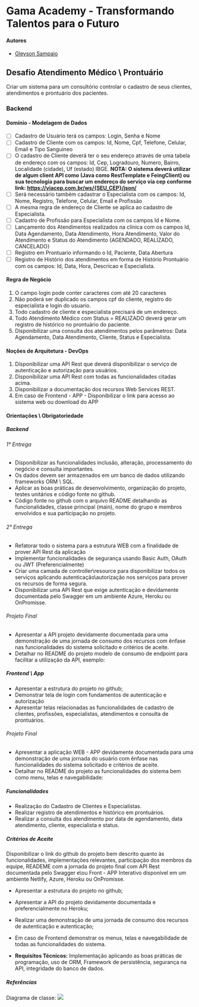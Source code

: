 # Gama Academy - Transformando Talentos para o Futuro

#### Autores
- [Gleyson Sampaio](https://github.com/gleyson-gama)

## Desafio Atendimento Médico \ Prontuário
Criar um sistema para um consultório controlar o cadastro de seus clientes, atendimentos e prontuário dos pacientes.
### Backend

#### Domínio - Modelagem de Dados

- [ ] Cadastro de Usuário terá os campos: Login, Senha e Nome
- [ ] Cadastro de Cliente com os campos: Id, Nome, Cpf, Telefone, Celular, Email e Tipo Sanguineo
- [ ] O cadastro de Cliente deverá ter o seu endereço através de uma tabela de endereço com os campos: Id, Cep, Logradouro, Numero, Bairro, Localidade (cidade), Uf (estado) IBGE.
**NOTA: O sistema deverá utilizar de algum client API como (Java como RestTemplate e FeingClient) ou sua tecnologia para buscar um endereço do serviço via cep conforme link: https://viacep.com.br/ws/{SEU_CEP}/json/** 
- [ ] Será necessário também cadastrar o Especialista com os campos: Id, Nome, Registro, Telefone, Celular, Email e Profissão
- [ ] A mesma regra de endereço de Cliente se aplica ao cadastro de Especialista.
- [ ] Cadastro de Profissão para Especialista com os campos Id e Nome.
- [ ] Lançamento dos Atendimentos realizados na clínica com os campos Id, Data Agendamento, Data Atendimento, Hora Atendimento, Valor do Atendimento e Status do Atendimento {AGENDADO, REALIZADO, CANCELADO}
- [ ] Registro em Prontuario informando o Id, Paciente, Data Abertura
- [ ] Registro de Histório dos atendimentos em forma de Histório Prontuário com os campos: Id, Data, Hora, Descricao e Especialista.
#### Regra de Negócio

1. O campo login pode conter caracteres com até 20 caracteres
1. Não poderá ser duplicado os campos cpf do cliente, registro do especialista e login do usuario.
1. Todo cadastro de cliente e especialista precisará de um endereço.
1. Todo Atendimento Médico com Status = REALIZADO deverá gerar um registro de histórico no prontuário do paciente.
1. Disponibilizar uma consulta dos atendimentos pelos parâmetros: Data Agendamento, Data Atendimento, Cliente, Status e Especialista. 

#### Noções de Arquitetura - DevOps

1. Disponibilizar uma API Rest que deverá disponibilizar o serviço de autenticação e autorização para usuários.
1. Disponibilizar uma API Rest com todas as funcionalidades citadas acima.
1. Disponibilizar a documentação dos recursos Web Services REST.
1. Em caso de Frontend - APP - Disponibilizar o link para acesso ao sistema web ou download do APP

#### Orientações \ Obrigatoriedade

##### Backend

###### 1° Entrega

- Disponibilizar as funcionalidades inclusão, alteração, processamento do negócio e consulta importantes.
- Os dados devem ser armazenados em um banco de dados utilizando frameworks ORM \ SQL.
- Aplicar as boas práticas de desenvolvimento, organização do projeto, testes unitários e código fonte no github.
- Código fonte no github com o arquivo README detalhando as funcionalidades, classe principal (main), nome do grupo e membros envolvidos e sua participação no projeto.

###### 2° Entrega

- Refatorar todo o sistema para a estrutura WEB com a finalidade de prover API Rest da aplicação
- Implementar funcionalidades de segurança usando Basic Auth, OAuth ou JWT (Preferencialmente)
- Criar uma camada de controller\resource para disponibilizar todos os serviços aplicando autenticação\autorização nos serviços para prover os recursos de forma segura. 
- Disponibilizar uma API Rest que exige autenticação e devidamente documentada pelo Swagger em um ambiente Azure, Heroku ou OnPromisse.

###### Projeto Final
- Apresentar a API projeto  devidamente documentada para uma demonstração de uma jornada de consumo dos recursos com ênfase nas funcionalidades do sistema solicitado e critérios de aceite.
- Detalhar no README do projeto modelo de consumo de endpoint para facilitar a utilização da API, exemplo:

##### Frontend \ App

- Apresentar a estrutura do projeto no github;
- Demonstrar tela de login com fundamentos de autenticação e autorização
- Apresentar telas relacionadas as funcionalidades de cadastro de clientes, profissões, especialistas, atendimentos e consulta de prontuários.

###### Projeto Final
- Apresentar a aplicação WEB - APP devidamente documentada para uma demonstração de uma jornada do usuário com ênfase nas funcionalidades do sistema solicitado e critérios de aceite.
- Detalhar no README do projeto as funcionalidades do sistema bem como menu, telas e navegabilidade:

##### Funcionalidades

- Realização do Cadastro de Clientes e Especialistas.
- Realizar registro de atendimentos e histórico em prontuários.
- Realizar a consulta dos atendimento por data de agendamento, data atendimento, cliente, especialista e status.

##### Critérios de Aceite
Disponibilizar o link do github do projeto bem descrito quanto às funcionalidades, implementações relevantes, participação dos membros da equipe, READEME com a jornada do projeto final com API Rest documentada pelo Swagger e\ou Front - APP Interativo disponível em um ambiente Netlify, Azure, Heroku ou OnPromisse.

- Apresentar a estrutura do projeto no github;
- Apresentar a API do projeto devidamente documentada e preferencialmente no Heroku;
- Realizar uma demonstração de uma jornada de consumo dos recursos de autenticação e autenticação;
- Em caso de Frontend demonstrar os menus, telas e navegabilidade de todas as funcionalidades do sistema.

- **Requisitos Técnicos:** Implementação aplicando as boas práticas de programação, uso de ORM, Framework de persistência, segurança na API, integridade do banco de dados. 


##### Referências

Diagrama de classe: 
![](https://github.com/educacao-gama/desafios-gama/blob/main/atendimento%20medico/atendimento-medico.PNG)
